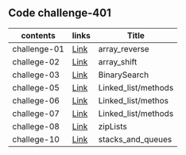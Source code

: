 
## Code challenge-401

|**contents**| **links**             |   **Title**|
|---         |---                     |    ---     |
|  challenge-01 | [Link](/data-structures-and-algorithms-python/challenges/array_reverse)    | array_reverse   |
|  challege-02 | [Link](/data-structures-and-algorithms-python/challenges/array_shift)    |array_shift  |
|  challege-03 | [Link](/data-structures-and-algorithms-python/challenges/BinarySearch)    |BinarySearch|
|  challege-05 | [Link](/data-structures-and-algorithms-python/data_structure/linked_list)    |Linked_list/methods  |
|  challege-06 | [Link](/data-structures-and-algorithms-python/data_structure/linked_list)    |Linked_list/methos  |
|  challege-07 | [Link](/data-structures-and-algorithms-python/data_structure/linked_list)    |Linked_list/methods  |
|  challege-08| [Link](/data-structures-and-algorithms-python/data_structure/linked_list)    |zipLists |
|  challege-10 | [Link](/data-structures-and-algorithms-python/data_structure/stacks_and_queues)    |stacks_and_queues |

    




